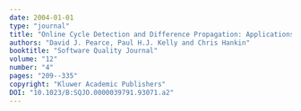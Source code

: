 ```yaml
---
date: 2004-01-01
type: "journal"
title: "Online Cycle Detection and Difference Propagation: Applications to Pointer Analysis"
authors: "David J. Pearce, Paul H.J. Kelly and Chris Hankin"
booktitle: "Software Quality Journal"
volume: "12"
number: "4"
pages: "209--335"
copyright: "Kluwer Academic Publishers"
DOI: "10.1023/B:SQJO.0000039791.93071.a2"
---
```


